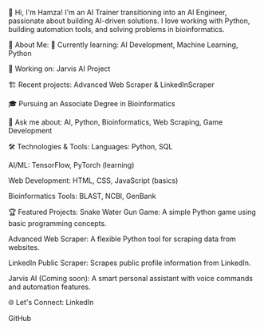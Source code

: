 👋 Hi, I'm Hamza!
I'm an AI Trainer transitioning into an AI Engineer, passionate about building AI-driven solutions. I love working with Python, building automation tools, and solving problems in bioinformatics.

🚀 About Me:
🌱 Currently learning: AI Development, Machine Learning, Python

🔭 Working on: Jarvis AI Project

🏗️ Recent projects: Advanced Web Scraper & LinkedInScraper

🎓 Pursuing an Associate Degree in Bioinformatics

💬 Ask me about: AI, Python, Bioinformatics, Web Scraping, Game Development

🛠️ Technologies & Tools:
Languages: Python, SQL

AI/ML: TensorFlow, PyTorch (learning)

Web Development: HTML, CSS, JavaScript (basics)

Bioinformatics Tools: BLAST, NCBI, GenBank

🏆 Featured Projects:
Snake Water Gun Game: A simple Python game using basic programming concepts.

Advanced Web Scraper: A flexible Python tool for scraping data from websites.

LinkedIn Public Scraper: Scrapes public profile information from LinkedIn.

Jarvis AI (Coming soon): A smart personal assistant with voice commands and automation features.

🌐 Let's Connect:
LinkedIn

GitHub


